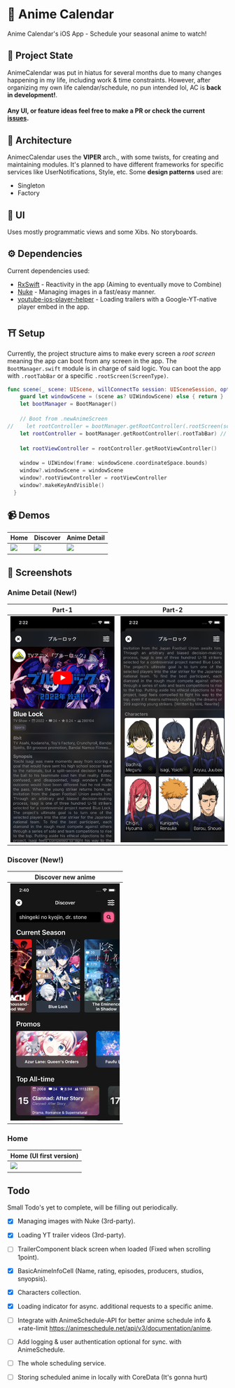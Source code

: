 # 📅 Anime Calendar
Anime Calendar's iOS App - Schedule your seasonal anime to watch!

## 🚧 Project State
AnimeCalendar was put in hiatus for several months due to many changes happening in my life, including work & time constraints. However, after organizing my own life calendar/schedule, no pun intended lol, AC is **back in development!**. 
#### Any UI, or feature ideas feel free to make a PR or check the current [issues](https://github.com/Estremadoyro/AnimeCalendar-iOS/issues).

## 📐 Architecture
AnimecCalendar uses the **VIPER** arch., with some twists, for creating and maintaining modules. It's planned to have different frameworks for specific services like UserNotifications, Style, etc. Some **design patterns** used are:
- Singleton
- Factory

## 🌇 UI
Uses mostly programmatic views and some Xibs. No storyboards.

## ⚙️  Dependencies
Current dependencies used:

- [RxSwift](https://github.com/ReactiveX/RxSwift) - Reactivity in the app (Aiming to eventually move to Combine)
- [Nuke](https://github.com/kean/Nuke) - Managing images in a fast/easy manner.
- [youtube-ios-player-helper](https://github.com/youtube/youtube-ios-player-helper) - Loading trailers with a Google-YT-native player embed in the app.

## ⛩️ Setup
Currently, the project structure aims to make every screen a *root screen* meaning the app can boot from any screen in the app. The `BootManager.swift` module is in charge of said logic. You can boot the app with `.rootTabBar` or a specific `.rootScreen(ScreenType)`.
```swift
func scene(_ scene: UIScene, willConnectTo session: UISceneSession, options connectionOptions: UIScene.ConnectionOptions) {
    guard let windowScene = (scene as? UIWindowScene) else { return }
    let bootManager = BootManager()

    // Boot from .newAnimeScreen
//    let rootController = bootManager.getRootController(.rootScreen(screen: .newAnimeScreen))
    let rootController = bootManager.getRootController(.rootTabBar) // Main boot

    let rootViewController = rootController.getRootViewController()

    window = UIWindow(frame: windowScene.coordinateSpace.bounds)
    window?.windowScene = windowScene
    window?.rootViewController = rootViewController
    window?.makeKeyAndVisible()
  }
```

## 📹 Demos
| Home | Discover | Anime Detail |
| ---| --- | --- |
| <img src="images/ui/home/home-demo.gif" width=250 /> | <img src="images/ui/discover/discover-demo1.gif" width=250 /> | <img src="images/ui/anime-detail/anime-detail-demo1.gif" width=250 /> |

## 📸 Screenshots
### Anime Detail (New!)
| Part-1 | Part-2 |
| --- | --- |
| <img src="images/ui/anime-detail/ios1.png" width=250 /> | <img src="images/ui/anime-detail/ios2.png" width=250 /> |

### Discover (New!)
| Discover new anime |
| --- |
| <img src="images/ui/discover/ios1.png" width=250 /> |

### Home
| Home (UI first version) |
| --- |
| <img src="images/ui/home/ios.png" width=250 /> |

## Todo
Small Todo's yet to complete, will be filling out periodically. 
- [x] Managing images with Nuke (3rd-party).
- [x] Loading YT trailer videos (3rd-party).
- [ ] TrailerComponent black screen when loaded (Fixed when scrolling 1point).
- [x] BasicAnimeInfoCell (Name, rating, episodes, producers, studios, snyopsis).
- [x] Characters collection.
- [x] Loading indicator for async. additional requests to a specific anime.
- [ ] Integrate with AnimeSchedule-API for better anime schedule info & +rate-limit https://animeschedule.net/api/v3/documentation/anime.
- [ ] Add logging & user authentication optional for sync. with AnimeSchedule.
- [ ] The whole scheduling service.
- [ ] Storing scheduled anime in locally with CoreData (It's gonna hurt)

